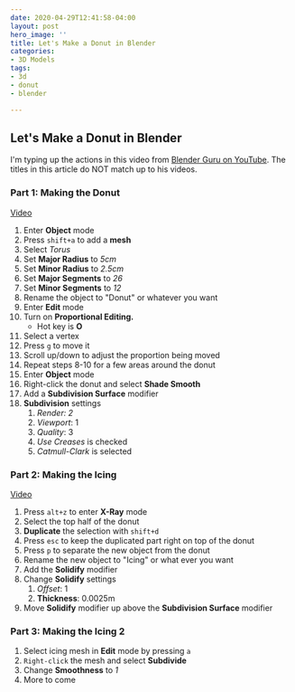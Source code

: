 ```yaml
---
date: 2020-04-29T12:41:58-04:00
layout: post
hero_image: ''
title: Let's Make a Donut in Blender
categories:
- 3D Models
tags:
- 3d
- donut
- blender

---
```

## Let's Make a Donut in Blender

I'm typing up the actions in this video from [Blender Guru on YouTube](https://www.youtube.com/user/AndrewPPrice "Blender Guru's YouTube Channel"). The titles in this article do NOT match up to his videos.

### Part 1: Making the Donut

[Video](https://www.youtube.com/watch?v=RaT-uG5wgUw&list=PLjEaoINr3zgEq0u2MzVgAaHEBt--xLB6U&index=3 "Part 2, Level 1: Modelling - Beginner Blender Tutorial Series")

 1. Enter **Object** mode
 2. Press `shift+a` to add a **mesh**
 3. Select _Torus_
 4. Set **Major Radius** to _5cm_
 5. Set **Minor Radius** to _2.5cm_
 6. Set **Major Segments** to _26_
 7. Set **Minor Segments** to _12_
 8. Rename the object to "Donut" or whatever you want
 9. Enter **Edit** mode
10. Turn on **Proportional Editing.**
    * Hot key is **O**
11. Select a vertex
12. Press `g` to move it
13. Scroll up/down to adjust the proportion being moved
14. Repeat steps 8-10 for a few areas around the donut
15. Enter **Object** mode
16. Right-click the donut and select **Shade Smooth**
17. Add a **Subdivision Surface** modifier
18. **Subdivision** settings
    1. _Render: 2_
    2. _Viewport_: 1
    3. _Quality_: 3
    4. _Use Creases_ is checked
    5. _Catmull-Clark_ is selected

### Part 2: Making the Icing

[Video](https://www.youtube.com/watch?v=R2qjqqfkH6E&list=PLjEaoINr3zgEq0u2MzVgAaHEBt--xLB6U&index=4 "Part 3, Level 1: Modelling - Beginner Blender Tutorial Series")

1. Press `alt+z` to enter **X-Ray** mode
2. Select the top half of the donut
3. **Duplicate** the selection with `shift+d`
4. Press `esc` to keep the duplicated part right on top of the donut
5. Press `p` to separate the new object from the donut
6. Rename the new object to "Icing" or what ever you want
7. Add the **Solidify** modifier
8. Change **Solidify** settings
   1. _Offset_: 1
   2. **Thickness**: 0.0025m
9. Move **Solidify** modifier up above the **Subdivision Surface** modifier

### Part 3: Making the Icing 2

1. Select icing mesh in **Edit** mode by pressing `a`
2. `Right-click` the mesh and select **Subdivide**
3. Change **Smoothness** to _1_
4. More to come